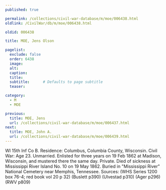 ```yaml
---
published: true

permalink: /collections/civil-war-database/m/moe/006438.html
oldlink: /CivilWar/db/m/moe/006438.html

oldid: 006438

title: MOE, Jens Olson

pagelist:
  exclude: false
  order: 6438
  image: 
  alt:
  caption:
  title:
  subtitle:      # Defaults to page subtitle
  teaser:

category: 
  - M 
  - MOE

previous:
  title: MOE, Jens
  url: /collections/civil-war-database/m/moe/006437.html  
next:
  title: MOE, John A.
  url: /collections/civil-war-database/m/moe/006439.html   
---
```

WI 15th Inf Co B. Residence: Columbus, Columbia County, Wisconsin. Civil War: Age 23. Unmarried. Enlisted for three years on 19 Feb 1862 at Madison, Wisconsin, and mustered there the same day. Private. Died of sickness at Mississippi River Island No. 10 on 19 May 1862. Buried in &quot;Mississippi River&quot; National Cemetery near Memphis, Tennessee. Sources: (WHS Series 1200 box 76-4; red book vol 20 p 32) (Buslett p390) (Ulvestad p310) (Ager p296) (RWV p809)